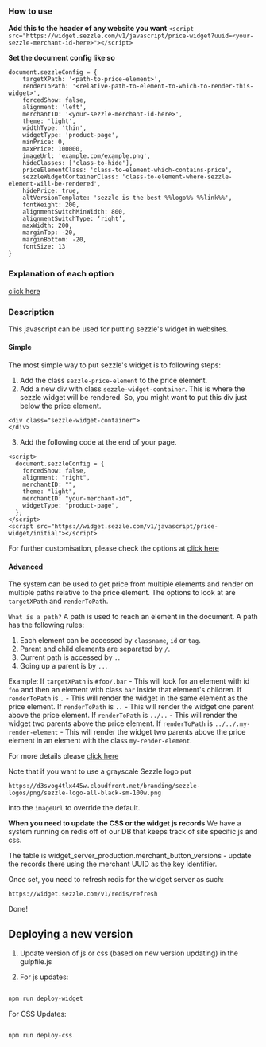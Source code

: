 
### How to use

**Add this to the header of any website you want**
```<script src="https://widget.sezzle.com/v1/javascript/price-widget?uuid=<your-sezzle-merchant-id-here>"></script>```

**Set the document config like so**
```
document.sezzleConfig = {
    targetXPath: '<path-to-price-element>',
    renderToPath: '<relative-path-to-element-to-which-to-render-this-widget>',
    forcedShow: false,
    alignment: 'left',
    merchantID: '<your-sezzle-merchant-id-here>',
    theme: 'light',
    widthType: 'thin',
    widgetType: 'product-page',
    minPrice: 0,
    maxPrice: 100000,
    imageUrl: 'example.com/example.png',
    hideClasses: ['class-to-hide'],
    priceElementClass: 'class-to-element-which-contains-price',
    sezzleWidgetContainerClass: 'class-to-element-where-sezzle-element-will-be-rendered',
    hidePrice: true,
    altVersionTemplate: 'sezzle is the best %%logo%% %%link%%',
    fontWeight: 200,
	alignmentSwitchMinWidth: 800,
	alignmentSwitchType: ‘right’,
	maxWidth: 200,
	marginTop: -20,
	marginBottom: -20,
	fontSize: 13
}
```

### Explanation of each option
[click here](/widget-options.md)

### Description
This javascript can be used for putting sezzle's widget in websites.

#### Simple
The most simple way to put sezzle's widget is to following steps:
1. Add the class `sezzle-price-element` to the price element.
2. Add a new div with class `sezzle-widget-container`. This is where the sezzle widget will be rendered. So, you might want to put this div just below the price element.
```
<div class="sezzle-widget-container">
</div>
```
3. Add the following code at the end of your page.
```
<script>
  document.sezzleConfig = {
    forcedShow: false,
    alignment: "right",
    merchantID: "",
    theme: "light",
    merchantID: "your-merchant-id",
    widgetType: "product-page",
  };
</script>
<script src="https://widget.sezzle.com/v1/javascript/price-widget/initial"></script>
```
For further customisation, please check the options at [click here](/widget-options.md)

#### Advanced
The system can be used to get price from multiple elements and render on multiple paths relative to the price element. The options to look at are `targetXPath` and `renderToPath`.

`What is a path?`
A path is used to reach an element in the document. A path has the following rules:
1. Each element can be accessed by `classname`, `id` or `tag`.
2. Parent and child elements are separated by `/`.
3. Current path is accessed by `.`.
4. Going up a parent is by `..`.

Example:
If `targetXPath` is `#foo/.bar` - This will look for an element with id `foo` and then an element with class `bar` inside that element's children.
If `renderToPath` is `.` - This will render the widget in the same element as the price element.
If `renderToPath` is `..` - This will render the widget one parent above the price element.
If `renderToPath` is `../..` - This will render the widget two parents above the price element. 
If `renderToPath` is `../../.my-render-element` - This will render the widget two parents above the price element in an element with the class `my-render-element`.

For more details please [click here](/widget-options.md)

Note that if you want to use a grayscale Sezzle logo put
```
https://d3svog4tlx445w.cloudfront.net/branding/sezzle-logos/png/sezzle-logo-all-black-sm-100w.png
```
into the `imageUrl` to override the default.

**When you need to update the CSS or the widget js records**
We have a system running on redis off of our DB that keeps track of site specific js and css.

The table is widget_server_production.merchant_button_versions - update the records there using the merchant UUID as the key identifier.

Once set, you need to refresh redis for the widget server as such:
```
https://widget.sezzle.com/v1/redis/refresh
```

Done!

## Deploying a new version

1) Update version of js or css (based on new version updating) in the gulpfile.js

1) For js updates:

```bash

npm run deploy-widget

```

For CSS Updates:

```bash

npm run deploy-css

```
